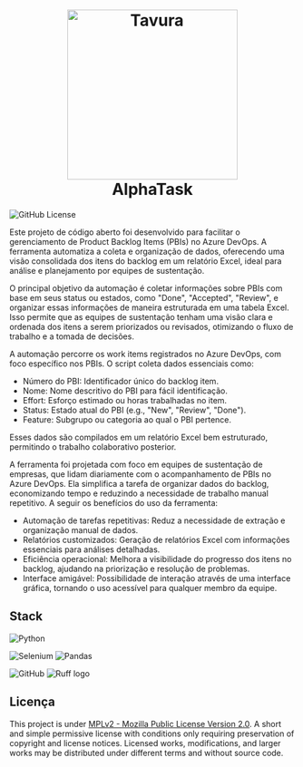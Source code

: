 ﻿<h1 align="center">
  <img src="./logo.svg" height="300" width="300" alt="Tavura" /><br>
  AlphaTask
</h1>

![GitHub License](https://img.shields.io/github/license/AndersonJader0/AlphaTask?labelColor=101010)

<!-- ![GitHub Actions Workflow Status](https://img.shields.io/github/actions/workflow/status/AndersonJader0/AlphaTask/XXXXXX.yml?style=flat&labelColor=%23101010) -->

Este projeto de código aberto foi desenvolvido para facilitar o gerenciamento de Product Backlog Items (PBIs) no Azure DevOps. A ferramenta automatiza a coleta e organização de dados, oferecendo uma visão consolidada dos itens do backlog em um relatório Excel, ideal para análise e planejamento por equipes de sustentação.

O principal objetivo da automação é coletar informações sobre PBIs com base em seus status ou estados, como "Done", "Accepted", "Review", e organizar essas informações de maneira estruturada em uma tabela Excel. Isso permite que as equipes de sustentação tenham uma visão clara e ordenada dos itens a serem priorizados ou revisados, otimizando o fluxo de trabalho e a tomada de decisões.

A automação percorre os work items registrados no Azure DevOps, com foco específico nos PBIs. O script coleta dados essenciais como:

- Número do PBI: Identificador único do backlog item.
- Nome: Nome descritivo do PBI para fácil identificação.
- Effort: Esforço estimado ou horas trabalhadas no item.
- Status: Estado atual do PBI (e.g., "New", "Review", "Done").
- Feature: Subgrupo ou categoria ao qual o PBI pertence.

Esses dados são compilados em um relatório Excel bem estruturado, permitindo o trabalho colaborativo posterior.

A ferramenta foi projetada com foco em equipes de sustentação de empresas, que lidam diariamente com o acompanhamento de PBIs no Azure DevOps. Ela simplifica a tarefa de organizar dados do backlog, economizando tempo e reduzindo a necessidade de trabalho manual repetitivo. A seguir os benefícios do uso da ferramenta:

- Automação de tarefas repetitivas: Reduz a necessidade de extração e organização manual de dados.
- Relatórios customizados: Geração de relatórios Excel com informações essenciais para análises detalhadas.
- Eficiência operacional: Melhora a visibilidade do progresso dos itens no backlog, ajudando na priorização e resolução de problemas.
- Interface amigável: Possibilidade de interação através de uma interface gráfica, tornando o uso acessível para qualquer membro da equipe.

## Stack

![Python](https://img.shields.io/badge/Python-blue?style=for-the-badge&logo=python&logoColor=FFD43B)

![Selenium](https://img.shields.io/badge/selenium-338221?style=for-the-badge&logo=selenium&logoColor=white)
![Pandas](https://img.shields.io/badge/pandas-%23150458.svg?style=for-the-badge&logo=pandas&logoColor=white)

<!-- ![Azure](https://img.shields.io/badge/azure%20devops-%230072C6?style=for-the-badge&logo=devops&logoColor=white) -->

![GitHub](https://img.shields.io/badge/github-%23121011.svg?style=for-the-badge&logo=github&logoColor=white)
![Ruff logo](https://img.shields.io/badge/Ruff-2b0231?style=for-the-badge&logo=ruff)

## Licença

This project is under [MPLv2 - Mozilla Public License Version 2.0](https://choosealicense.com/licenses/mpl-2.0/). A short and simple permissive license with conditions only requiring preservation of copyright and license notices. Licensed works, modifications, and larger works may be distributed under different terms and without source code.

